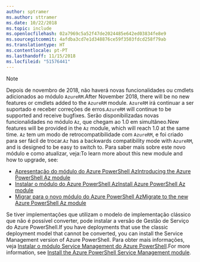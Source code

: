 ```yaml
---
author: sptramer
ms.author: sttramer
ms.date: 10/22/2018
ms.topic: include
ms.openlocfilehash: 02a7969c5a52f47de2024485e642ed03834fe8e9
ms.sourcegitcommit: 4afdba3cd7e1d348876ce59f3503fdcd258f79ab
ms.translationtype: HT
ms.contentlocale: pt-PT
ms.lasthandoff: 11/15/2018
ms.locfileid: "51576441"
---
```

> [!NOTE]
> 
> <span data-ttu-id="e4876-101">Depois de novembro de 2018, não haverá novas funcionalidades ou cmdlets adicionados ao módulo `AzureRM`.</span><span class="sxs-lookup"><span data-stu-id="e4876-101">After November 2018, there will be no new features or cmdlets added to the `AzureRM` module.</span></span> <span data-ttu-id="e4876-102">`AzureRM` irá continuar a ser suportado e receber correções de erros.</span><span class="sxs-lookup"><span data-stu-id="e4876-102">`AzureRM` will continue to be supported and receive bugfixes.</span></span> <span data-ttu-id="e4876-103">Serão disponibilizadas novas funcionalidades no módulo `Az`, que chegam ao 1.0 em simultâneo.</span><span class="sxs-lookup"><span data-stu-id="e4876-103">New features will be provided in the `Az` module, which will reach 1.0 at the same time.</span></span> <span data-ttu-id="e4876-104">`Az` tem um modo de retrocompatibilidade com `AzureRM`, e foi criado para ser fácil de trocar.</span><span class="sxs-lookup"><span data-stu-id="e4876-104">`Az` has a backwards compatibility mode with `AzureRM`, and is designed to be easy to switch to.</span></span> <span data-ttu-id="e4876-105">Para saber mais sobre este novo módulo e como atualizar, veja:</span><span class="sxs-lookup"><span data-stu-id="e4876-105">To learn more about this new module and how to upgrade, see:</span></span>
>
> * [<span data-ttu-id="e4876-106">Apresentação do módulo do Azure PowerShell Az</span><span class="sxs-lookup"><span data-stu-id="e4876-106">Introducing the Azure PowerShell Az module</span></span>](/powershell/azure/new-azureps-module-az)
> * [<span data-ttu-id="e4876-107">Instalar o módulo do Azure PowerShell Az</span><span class="sxs-lookup"><span data-stu-id="e4876-107">Install Azure PowerShell Az module</span></span>](/powershell/azure/install-az-ps)
> * [<span data-ttu-id="e4876-108">Migrar para o novo módulo do Azure PowerShell Az</span><span class="sxs-lookup"><span data-stu-id="e4876-108">Migrate to the new Azure PowerShell Az module</span></span>](/powershell/azure/migrate-from-azurerm-to-az)
>
> <span data-ttu-id="e4876-109">Se tiver implementações que utilizam o modelo de implementação clássico que não é possível converter, pode instalar a versão de Gestão de Serviço do Azure PowerShell.</span><span class="sxs-lookup"><span data-stu-id="e4876-109">If you have deployments that use the classic deployment model that cannot be converted, you can install the Service Management version of Azure PowerShell.</span></span> <span data-ttu-id="e4876-110">Para obter mais informações, veja [Instalar o módulo Service Management do Azure PowerShell](/powershell/azure/servicemanagement/install-azure-ps).</span><span class="sxs-lookup"><span data-stu-id="e4876-110">For more information, see [Install the Azure PowerShell Service Management module](/powershell/azure/servicemanagement/install-azure-ps).</span></span>
